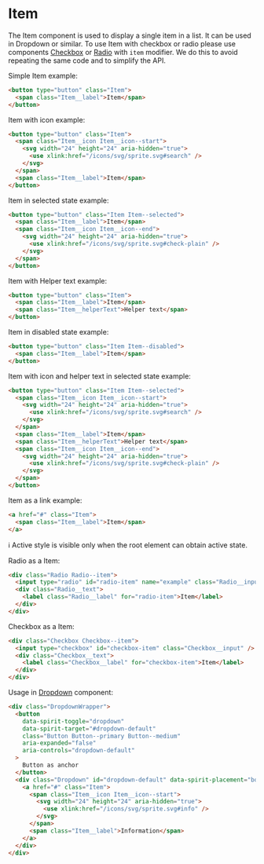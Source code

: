 # Item

The Item component is used to display a single item in a list. It can be used in Dropdown or similar.
To use Item with checkbox or radio please use components [Checkbox][checkbox] or [Radio][radio]
with `item` modifier. We do this to avoid repeating the same code and to simplify the API.

Simple Item example:

```html
<button type="button" class="Item">
  <span class="Item__label">Item</span>
</button>
```

Item with icon example:

```html
<button type="button" class="Item">
  <span class="Item__icon Item__icon--start">
    <svg width="24" height="24" aria-hidden="true">
      <use xlink:href="/icons/svg/sprite.svg#search" />
    </svg>
  </span>
  <span class="Item__label">Item</span>
</button>
```

Item in selected state example:

```html
<button type="button" class="Item Item--selected">
  <span class="Item__label">Item</span>
  <span class="Item__icon Item__icon--end">
    <svg width="24" height="24" aria-hidden="true">
      <use xlink:href="/icons/svg/sprite.svg#check-plain" />
    </svg>
  </span>
</button>
```

Item with Helper text example:

```html
<button type="button" class="Item">
  <span class="Item__label">Item</span>
  <span class="Item__helperText">Helper text</span>
</button>
```

Item in disabled state example:

```html
<button type="button" class="Item Item--disabled">
  <span class="Item__label">Item</span>
</button>
```

Item with icon and helper text in selected state example:

```html
<button type="button" class="Item Item--selected">
  <span class="Item__icon Item__icon--start">
    <svg width="24" height="24" aria-hidden="true">
      <use xlink:href="/icons/svg/sprite.svg#search" />
    </svg>
  </span>
  <span class="Item__label">Item</span>
  <span class="Item__helperText">Helper text</span>
  <span class="Item__icon Item__icon--end">
    <svg width="24" height="24" aria-hidden="true">
      <use xlink:href="/icons/svg/sprite.svg#check-plain" />
    </svg>
  </span>
</button>
```

Item as a link example:

```html
<a href="#" class="Item">
  <span class="Item__label">Item</span>
</a>
```

ℹ️ Active style is visible only when the root element can obtain active state.

Radio as a Item:

```html
<div class="Radio Radio--item">
  <input type="radio" id="radio-item" name="example" class="Radio__input" checked />
  <div class="Radio__text">
    <label class="Radio__label" for="radio-item">Item</label>
  </div>
</div>
```

Checkbox as a Item:

```html
<div class="Checkbox Checkbox--item">
  <input type="checkbox" id="checkbox-item" class="Checkbox__input" />
  <div class="Checkbox__text">
    <label class="Checkbox__label" for="checkbox-item">Item</label>
  </div>
</div>
```

Usage in [Dropdown][dropdown] component:

```html
<div class="DropdownWrapper">
  <button
    data-spirit-toggle="dropdown"
    data-spirit-target="#dropdown-default"
    class="Button Button--primary Button--medium"
    aria-expanded="false"
    aria-controls="dropdown-default"
  >
    Button as anchor
  </button>
  <div class="Dropdown" id="dropdown-default" data-spirit-placement="bottom-start">
    <a href="#" class="Item">
      <span class="Item__icon Item__icon--start">
        <svg width="24" height="24" aria-hidden="true">
          <use xlink:href="/icons/svg/sprite.svg#info" />
        </svg>
      </span>
      <span class="Item__label">Information</span>
    </a>
  </div>
</div>
```

[checkbox]: https://github.com/lmc-eu/spirit-design-system/blob/main/packages/web/src/scss/components/Checkbox/README.md
[dropdown]: https://github.com/lmc-eu/spirit-design-system/blob/main/packages/web/src/scss/components/Dropdown/README.md
[radio]: https://github.com/lmc-eu/spirit-design-system/blob/main/packages/web/src/scss/components/Radio/README.md
